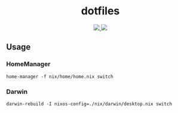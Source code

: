 <div align="center">
<h1>dotfiles</h1>
<a href="https://nixos.org">
<img src="https://img.shields.io/badge/NixOS-21.05-blue?style=for-the-badge&logo=NixOS&logoColor=white">
</a>
<img  src="https://img.shields.io/github/license/ttak0422/dotfiles?style=for-the-badge&color=black">
</div>

## Usage

### HomeManager

```
home-manager -f nix/home/home.nix switch  
```

### Darwin

```
darwin-rebuild -I nixos-config=./nix/darwin/desktop.nix switch
```